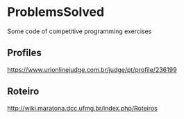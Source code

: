 # ProblemsSolved
Some code of competitive programming exercises


## Profiles

https://www.urionlinejudge.com.br/judge/pt/profile/236199

## Roteiro

http://wiki.maratona.dcc.ufmg.br/index.php/Roteiros
